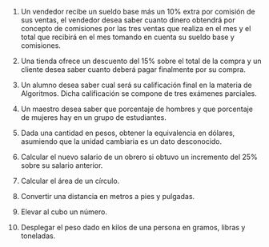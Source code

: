 1. Un vendedor recibe un sueldo base más un 10% extra por comisión de sus ventas, el vendedor desea saber cuanto dinero obtendrá por concepto de comisiones por las tres ventas que realiza en el mes y el total que recibirá en el mes tomando en cuenta su sueldo base y comisiones.

2. Una tienda ofrece un descuento del 15% sobre el total de la compra y un cliente desea saber cuanto deberá pagar finalmente por su compra.

3. Un alumno desea saber cual será su calificación final en la materia de Algoritmos. Dicha calificación se compone de tres exámenes parciales.

4. Un maestro desea saber que porcentaje de hombres y que porcentaje de mujeres hay en un grupo de estudiantes.

5. Dada una cantidad en pesos, obtener la equivalencia en dólares, asumiendo que la unidad cambiaria es un dato desconocido.

6. Calcular el nuevo salario de un obrero si obtuvo un incremento del 25% sobre su salario anterior.

7. Calcular el área de un círculo.

8. Convertir una distancia en metros a pies y pulgadas.

9. Elevar al cubo un número.

10. Desplegar el peso dado en kilos de una persona en gramos, libras y toneladas.
